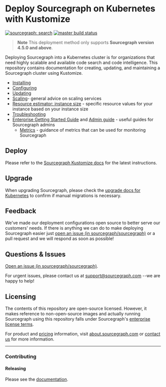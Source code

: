 # Deploy Sourcegraph on Kubernetes with Kustomize

[![sourcegraph: search](https://img.shields.io/badge/sourcegraph-search-brightgreen.svg)](https://sourcegraph.com/github.com/sourcegraph/deploy-sourcegraph-k8s) [![master build status](https://badge.buildkite.com/018ed23ed79d7297e7dd109b745597c58d875323fb06e81786.svg?branch=main)](https://buildkite.com/sourcegraph/deploy-sourcegraph-k8s)

> **Note**
> This deployment method only supports **Sourcegraph version 4.5.0 and above**.

Deploying Sourcegraph into a Kubernetes cluster is for organizations that need highly scalable and
available code search and code intelligence. This repository contains documentation for creating,
updating, and maintaining a Sourcegraph cluster using Kustomize.

- [Installing](https://sourcegraph.com/docs/admin/deploy/kubernetes)
- [Configuring](https://sourcegraph.com/docs/admin/deploy/kubernetes/configure)
- [Updating](https://sourcegraph.com/docs/admin/updates/kubernetes)
- [Scaling](https://sourcegraph.com/docs/admin/deploy/scale)- general advice on scaling services
- [Resource estimator: instance size](https://sourcegraph.com/docs/admin/deploy/instance-size) - specific resource values for your instance based on your instance size
- [Troubleshooting](https://sourcegraph.com/docs/admin/install/kubernetes/troubleshoot)
- [Enterprise Getting Started Guide](https://sourcegraph.com/docs/admin/enterprise_getting_started_guide) and [Admin guide](https://sourcegraph.com/docs/admin) - useful guides for Sourcegraph admins
  - [Metrics](https://sourcegraph.com/docs/admin/observability/metrics) - guidance of metrics that can be used for monitoring Sourcegraph

## Deploy

Please refer to the [Sourcegraph Kustomize docs](https://sourcegraph.com/docs/admin/deploy/kubernetes/kustomize) for the latest instructions.

## Upgrade

When upgrading Sourcegraph, please check the [upgrade docs for Kubernetes](https://sourcegraph.com/docs/admin/updates/kubernetes) to confirm if manual migrations is necessary.

## Feedback

We've made our deployment configurations open source to better serve our customers' needs. If there is anything we can do to make deploying Sourcegraph easier just [open an issue (in sourcegraph/sourcegraph)](https://github.com/sourcegraph/sourcegraph/issues/new?assignees=&labels=deploy-sourcegraph-k8s&template=deploy-sourcegraph.md&title=%5Bdeploy-sourcegraph-k8s%5D) or a pull request and we will respond as soon as possible!

## Questions & Issues

[Open an issue (in sourcegraph/sourcegraph)](https://github.com/sourcegraph/sourcegraph/issues/new?assignees=&labels=deploy-sourcegraph-k8s&template=deploy-sourcegraph.md&title=%5Bdeploy-sourcegraph%5D).

For urgent issues, please contact us at support@sourcegraph.com --we are happy to help!

## Licensing

The contents of this repository are open-source licensed. However, it makes reference to non-open-source images and actually running Sourcegraph using this repository falls under Sourcegraph's [enterprise license terms](https://about.sourcegraph.com/pricing/).

For product and [pricing](https://about.sourcegraph.com/pricing/) information, visit
[about.sourcegraph.com](https://about.sourcegraph.com) or [contact
us](https://about.sourcegraph.com/contact/sales) for more information.

---

### Contributing 

#### Releasing 

Please see the [documentation](https://go/releases).
